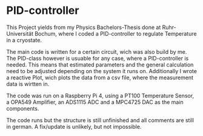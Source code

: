 # PID-controller
This Project yields from my Physics Bachelors-Thesis done at Ruhr-Universität Bochum, where I coded a PID-controller to regulate Temperature in a  cryostate.

The main code is written for a certain circuit, wich was also build by me. The PID-class however is usuable for any case, where a PID-controller is needed.
This means that estimated parameters and the general calculation need to be adjusted depending on the system it runs on.
Additionally I wrote a reactive Plot, wich plots the data from a csv file, where the measurement data is wirtten in.

The code was run on a Raspberry Pi 4, using a PT100 Temperature Sensor, a OPA549 Amplifier, an ADS1115 ADC and a MPC4725 DAC as the main components.

The code runs but the structure is still unfinished and all comments are still in german. A fix/update is unlikely, but not impossible.
